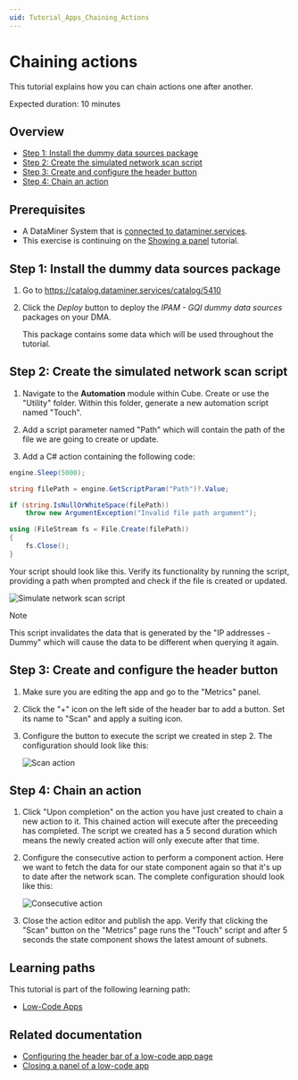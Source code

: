 ```yaml
---
uid: Tutorial_Apps_Chaining_Actions
---
```

# Chaining actions

This tutorial explains how you can chain actions one after another.

Expected duration: 10 minutes

## Overview

- [Step 1: Install the dummy data sources package](#step-1-install-the-dummy-data-sources-package)
- [Step 2: Create the simulated network scan script](#step-2-create-the-simulated-network-scan-script)
- [Step 3: Create and configure the header button](#step-3-create-and-configure-the-header-button)
- [Step 4: Chain an action](#step-4-chain-an-action)

## Prerequisites

- A DataMiner System that is [connected to dataminer.services](xref:Connecting_your_DataMiner_System_to_the_cloud).
- This exercise is continuing on the [Showing a panel](xref:Tutorial_Apps_Panel) tutorial.

## Step 1: Install the dummy data sources package

1. Go to <https://catalog.dataminer.services/catalog/5410>

1. Click the *Deploy* button to deploy the *IPAM - GQI dummy data sources* packages on your DMA.

   This package contains some data which will be used throughout the tutorial.

## Step 2: Create the simulated network scan script

1. Navigate to the **Automation** module within Cube. Create or use the "Utility" folder. Within this folder, generate a new automation script named "Touch".

1. Add a script parameter named "Path" which will contain the path of the file we are going to create or update.

1. Add a C# action containing the following code:

```csharp
engine.Sleep(5000);

string filePath = engine.GetScriptParam("Path")?.Value;

if (string.IsNullOrWhiteSpace(filePath))
    throw new ArgumentException("Invalid file path argument");

using (FileStream fs = File.Create(filePath))
{
    fs.Close();
}
```

Your script should look like this. Verify its functionality by running the script, providing a path when prompted and check if the file is created or updated.

   ![Simulate network scan script](~/user-guide/images/SimulateNetworkScanScript.png)

> [!NOTE]
> This script invalidates the data that is generated by the "IP addresses - Dummy" which will cause the data to be different when querying it again.

## Step 3: Create and configure the header button

1. Make sure you are editing the app and go to the "Metrics" panel.

1. Click the "+" icon on the left side of the header bar to add a button. Set its name to "Scan" and apply a suiting icon.

1. Configure the button to execute the script we created in step 2. The configuration should look like this:

   ![Scan action](~/user-guide/images/ScanAction.png)

## Step 4: Chain an action

1. Click "Upon completion" on the action you have just created to chain a new action to it. This chained action will execute after the preceeding has completed. The script we created has a 5 second duration which means the newly created action will only execute after that time.

1. Configure the consecutive action to perform a component action. Here we want to fetch the data for our state component again so that it's up to date after the network scan. The complete configuration should look like this:

   ![Consecutive action](~/user-guide/images/ConsecutiveAction.png)

1. Close the action editor and publish the app. Verify that clicking the "Scan" button on the "Metrics" page runs the "Touch" script and after 5 seconds the state component shows the latest amount of subnets.

## Learning paths

This tutorial is part of the following learning path:

- [Low-Code Apps](xref:Tutorial_Apps)

## Related documentation

- [Configuring the header bar of a low-code app page](xref:LowCodeApps_header_config)
- [Closing a panel of a low-code app](xref:LowCodeApps_event_config#closing-a-panel-of-the-app)
